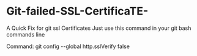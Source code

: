 # Git-failed-SSL-CertificaTE-
A Quick Fix for git ssl Certificates
Just use this command in your git bash commands line


Command: git config --global http.sslVerify false
